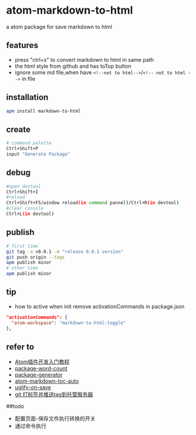 <!--not to html-->
# atom-markdown-to-html

a atom package for save markdown to html

## features
- press "ctrl+s" to convert markdown to html in same path
- the html style from github and has toTop button
- ignore some md file,when have `<!--not to html-->`/`<!-- not to html -->` in file

## installation

``` bash
apm install markdown-to-html
```
## create
``` bash
# command palette
Ctrl+Shift+P
input "Generate Package"
```

## debug

``` bash
#open devtool
Ctrl+Shift+I
#reload
Ctrl+Shift+F5/window reload(in command pannel)/Ctrl+R(in devtool)
#clear console
Ctrl+L(in devtool)
```

## publish

``` bash
# first time
git tag -a v0.0.1 -m "release 0.0.1 version"
git push origin --tags
apm publish minor
# other time
apm publish minor
```

## tip
- how to active when init
remove activationCommands in package.json
``` json
"activationCommands": {
  "atom-workspace": "markdown-to-html:toggle"
},
```
## refer to
- [Atom插件开发入门教程](https://blog.csdn.net/xujiayin/article/details/54135100)
- [package-word-count](https://flight-manual.atom.io/hacking-atom/sections/package-word-count/)
- [package-generator](https://github.com/atom/package-generator)
- [atom-markdown-toc-auto](https://github.com/t9md/atom-markdown-toc-auto)
- [uglify-on-save](https://github.com/aadityataparia/uglify-on-save)
- [git 打标签并推送tag到托管服务器](https://www.cnblogs.com/ShaYeBlog/p/5576601.html)

##todo
- 配置页面-保存文件执行转换的开关
- 通过命令执行
